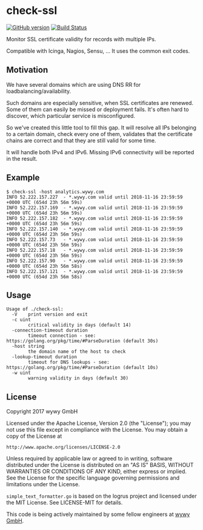 # check-ssl
[![GitHub version](https://badge.fury.io/gh/wywygmbh%2Fcheck-ssl.svg)](https://badge.fury.io/gh/wywygmbh%2Fcheck-ssl)
[![Build Status](https://travis-ci.org/wywygmbh/check-ssl.svg?branch=master)](https://travis-ci.org/wywygmbh/check-ssl)


Monitor SSL certificate validity for records with multiple IPs.

Compatible with Icinga, Nagios, Sensu, ... It uses the common exit codes.

## Motivation

We have several domains which are using DNS RR for loadbalancing/availability. 

Such domains are especially sensitive, when SSL certificates are renewed. Some of them can easily be missed or deployment fails. It's often hard to discover, which particular service is misconfigured.

So we've created this little tool to fill this gap. It will resolve all IPs belonging to a certain domain, check every one of them, validates that the certificate chains are correct and that they are still valid for some time.

It will handle both IPv4 and IPv6. Missing IPv6 connectivity will be reported in the result.

## Example

    $ check-ssl -host analytics.wywy.com
    INFO 52.222.157.227  - *.wywy.com valid until 2018-11-16 23:59:59 +0000 UTC (654d 23h 56m 59s) 
    INFO 52.222.157.169  - *.wywy.com valid until 2018-11-16 23:59:59 +0000 UTC (654d 23h 56m 59s) 
    INFO 52.222.157.182  - *.wywy.com valid until 2018-11-16 23:59:59 +0000 UTC (654d 23h 56m 59s) 
    INFO 52.222.157.140  - *.wywy.com valid until 2018-11-16 23:59:59 +0000 UTC (654d 23h 56m 59s) 
    INFO 52.222.157.73   - *.wywy.com valid until 2018-11-16 23:59:59 +0000 UTC (654d 23h 56m 59s) 
    INFO 52.222.157.18   - *.wywy.com valid until 2018-11-16 23:59:59 +0000 UTC (654d 23h 56m 59s) 
    INFO 52.222.157.90   - *.wywy.com valid until 2018-11-16 23:59:59 +0000 UTC (654d 23h 56m 58s) 
    INFO 52.222.157.121  - *.wywy.com valid until 2018-11-16 23:59:59 +0000 UTC (654d 23h 56m 58s)
 
## Usage

    Usage of ./check-ssl:
      -V	print version and exit
      -c uint
            critical validity in days (default 14)
      -connection-timeout duration
            timeout connection - see: https://golang.org/pkg/time/#ParseDuration (default 30s)
      -host string
            the domain name of the host to check
      -lookup-timeout duration
            timeout for DNS lookups - see: https://golang.org/pkg/time/#ParseDuration (default 10s)
      -w uint
            warning validity in days (default 30)

## License

Copyright 2017 wywy GmbH

Licensed under the Apache License, Version 2.0 (the "License");
you may not use this file except in compliance with the License.
You may obtain a copy of the License at

    http://www.apache.org/licenses/LICENSE-2.0

Unless required by applicable law or agreed to in writing, software
distributed under the License is distributed on an "AS IS" BASIS,
WITHOUT WARRANTIES OR CONDITIONS OF ANY KIND, either express or implied.
See the License for the specific language governing permissions and
limitations under the License.

`simple_text_formatter.go` is based on the logrus project and licensed under the MIT License. See LICENSE-MIT for details. 

This code is being actively maintained by some fellow engineers at [wywy GmbH](http://wywy.com/).